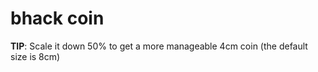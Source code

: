 bhack coin
==========

**TIP**: Scale it down 50% to get a more manageable 4cm coin (the default size is 8cm)
